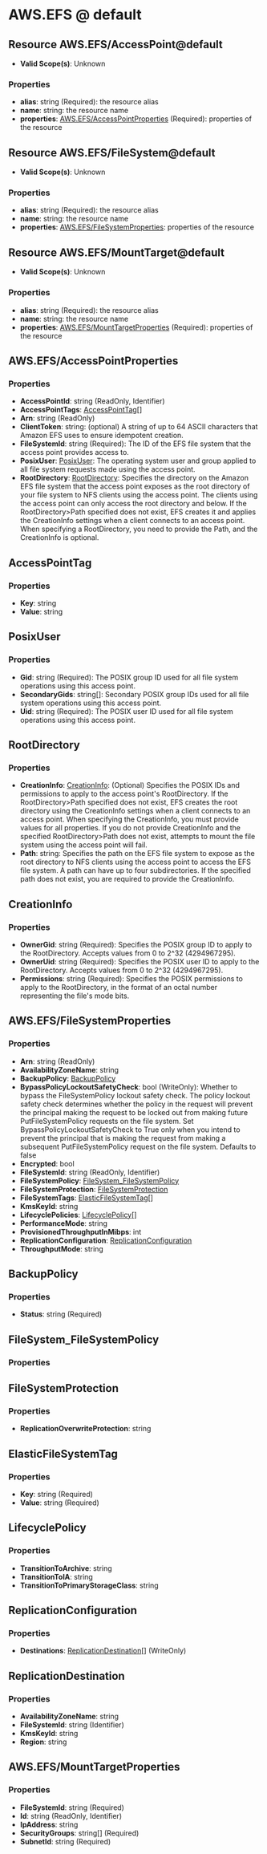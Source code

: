 # AWS.EFS @ default

## Resource AWS.EFS/AccessPoint@default
* **Valid Scope(s)**: Unknown
### Properties
* **alias**: string (Required): the resource alias
* **name**: string: the resource name
* **properties**: [AWS.EFS/AccessPointProperties](#awsefsaccesspointproperties) (Required): properties of the resource

## Resource AWS.EFS/FileSystem@default
* **Valid Scope(s)**: Unknown
### Properties
* **alias**: string (Required): the resource alias
* **name**: string: the resource name
* **properties**: [AWS.EFS/FileSystemProperties](#awsefsfilesystemproperties): properties of the resource

## Resource AWS.EFS/MountTarget@default
* **Valid Scope(s)**: Unknown
### Properties
* **alias**: string (Required): the resource alias
* **name**: string: the resource name
* **properties**: [AWS.EFS/MountTargetProperties](#awsefsmounttargetproperties) (Required): properties of the resource

## AWS.EFS/AccessPointProperties
### Properties
* **AccessPointId**: string (ReadOnly, Identifier)
* **AccessPointTags**: [AccessPointTag](#accesspointtag)[]
* **Arn**: string (ReadOnly)
* **ClientToken**: string: (optional) A string of up to 64 ASCII characters that Amazon EFS uses to ensure idempotent creation.
* **FileSystemId**: string (Required): The ID of the EFS file system that the access point provides access to.
* **PosixUser**: [PosixUser](#posixuser): The operating system user and group applied to all file system requests made using the access point.
* **RootDirectory**: [RootDirectory](#rootdirectory): Specifies the directory on the Amazon EFS file system that the access point exposes as the root directory of your file system to NFS clients using the access point. The clients using the access point can only access the root directory and below. If the RootDirectory>Path specified does not exist, EFS creates it and applies the CreationInfo settings when a client connects to an access point. When specifying a RootDirectory, you need to provide the Path, and the CreationInfo is optional.

## AccessPointTag
### Properties
* **Key**: string
* **Value**: string

## PosixUser
### Properties
* **Gid**: string (Required): The POSIX group ID used for all file system operations using this access point.
* **SecondaryGids**: string[]: Secondary POSIX group IDs used for all file system operations using this access point.
* **Uid**: string (Required): The POSIX user ID used for all file system operations using this access point.

## RootDirectory
### Properties
* **CreationInfo**: [CreationInfo](#creationinfo): (Optional) Specifies the POSIX IDs and permissions to apply to the access point's RootDirectory. If the RootDirectory>Path specified does not exist, EFS creates the root directory using the CreationInfo settings when a client connects to an access point. When specifying the CreationInfo, you must provide values for all properties.   If you do not provide CreationInfo and the specified RootDirectory>Path does not exist, attempts to mount the file system using the access point will fail. 
* **Path**: string: Specifies the path on the EFS file system to expose as the root directory to NFS clients using the access point to access the EFS file system. A path can have up to four subdirectories. If the specified path does not exist, you are required to provide the CreationInfo.

## CreationInfo
### Properties
* **OwnerGid**: string (Required): Specifies the POSIX group ID to apply to the RootDirectory. Accepts values from 0 to 2^32 (4294967295).
* **OwnerUid**: string (Required): Specifies the POSIX user ID to apply to the RootDirectory. Accepts values from 0 to 2^32 (4294967295).
* **Permissions**: string (Required): Specifies the POSIX permissions to apply to the RootDirectory, in the format of an octal number representing the file's mode bits.

## AWS.EFS/FileSystemProperties
### Properties
* **Arn**: string (ReadOnly)
* **AvailabilityZoneName**: string
* **BackupPolicy**: [BackupPolicy](#backuppolicy)
* **BypassPolicyLockoutSafetyCheck**: bool (WriteOnly): Whether to bypass the FileSystemPolicy lockout safety check. The policy lockout safety check determines whether the policy in the request will prevent the principal making the request to be locked out from making future PutFileSystemPolicy requests on the file system. Set BypassPolicyLockoutSafetyCheck to True only when you intend to prevent the principal that is making the request from making a subsequent PutFileSystemPolicy request on the file system. Defaults to false
* **Encrypted**: bool
* **FileSystemId**: string (ReadOnly, Identifier)
* **FileSystemPolicy**: [FileSystem_FileSystemPolicy](#filesystemfilesystempolicy)
* **FileSystemProtection**: [FileSystemProtection](#filesystemprotection)
* **FileSystemTags**: [ElasticFileSystemTag](#elasticfilesystemtag)[]
* **KmsKeyId**: string
* **LifecyclePolicies**: [LifecyclePolicy](#lifecyclepolicy)[]
* **PerformanceMode**: string
* **ProvisionedThroughputInMibps**: int
* **ReplicationConfiguration**: [ReplicationConfiguration](#replicationconfiguration)
* **ThroughputMode**: string

## BackupPolicy
### Properties
* **Status**: string (Required)

## FileSystem_FileSystemPolicy
### Properties

## FileSystemProtection
### Properties
* **ReplicationOverwriteProtection**: string

## ElasticFileSystemTag
### Properties
* **Key**: string (Required)
* **Value**: string (Required)

## LifecyclePolicy
### Properties
* **TransitionToArchive**: string
* **TransitionToIA**: string
* **TransitionToPrimaryStorageClass**: string

## ReplicationConfiguration
### Properties
* **Destinations**: [ReplicationDestination](#replicationdestination)[] (WriteOnly)

## ReplicationDestination
### Properties
* **AvailabilityZoneName**: string
* **FileSystemId**: string (Identifier)
* **KmsKeyId**: string
* **Region**: string

## AWS.EFS/MountTargetProperties
### Properties
* **FileSystemId**: string (Required)
* **Id**: string (ReadOnly, Identifier)
* **IpAddress**: string
* **SecurityGroups**: string[] (Required)
* **SubnetId**: string (Required)

